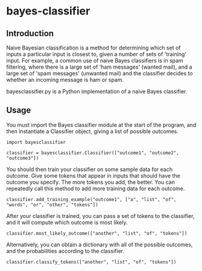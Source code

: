 bayes-classifier
================

Introduction
------------

Naive Bayesian classification is a method for determining which set of inputs a particular input is closest to, given a number of sets of 'training' input. For example, a common use of naive Bayes classifiers is in spam filtering, where there is a large set of 'ham messages' (wanted mail), and a large set of 'spam messages' (unwanted mail) and the classifier decides to whether an incoming message is ham or spam.

bayesclassifier.py is a Python implementation of a naive Bayes classifier.

Usage
-----

You must import the Bayes classifier module at the start of the program, and then instantiate a Classifier object, giving a list of possible outcomes.

    import bayesclassifier

    classifier = bayesclassifier.Classifier(["outcome1", "outcome2", "outcome3"])

You should then train your classifier on some sample data for each outcome. Give some tokens that appear in inputs that should have the outcome you specify. The more tokens you add, the better. You can repeatedly call this method to add more training data for each outcome.

    classifier.add_training_example("outcome1", ["a", "list", "of", "words", "or", "other", "tokens"])

After your classifier is trained, you can pass a set of tokens to the classifier, and it will compute which outcome is most likely.

    classifier.most_likely_outcome(["another", "list", "of", "tokens"])

Alternatively, you can obtain a dictionary with all of the possible outcomes, and the probabilities according to the classifier.

    classifier.classify_tokens(["another", "list", "of", "tokens"])
